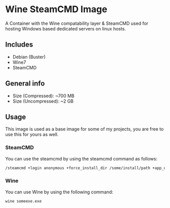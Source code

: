 # Wine SteamCMD Image

A Container with the Wine compatability layer & SteamCMD used for hosting Windows based dedicated servers on linux hosts.

## Includes

* Debian (Buster)
* Wine7
* SteamCMD

## General info

* Size (Compressed): ~700 MB
* Size (Uncompressed): ~2 GB

## Usage

This image is used as a base image for some of my projects, you are free to use this for yours as well.

### SteamCMD

You can use the steamcmd by using the steamcmd command as follows:

```bash
/steamcmd +login anonymous +force_install_dir /some/install/path +app_update <app_id> +quit
```

### Wine

You can use Wine by using the following command:

```bash
wine someexe.exe
```
